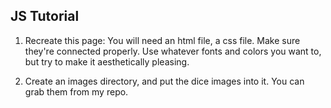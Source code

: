 ## JS Tutorial

1. Recreate this page:  You will need an html file, a css file. Make sure they're connected properly. 
Use whatever fonts and colors you want to, but try to make it aesthetically pleasing.

2. Create an images directory, and put the dice images into it. You can grab them from my repo. 

